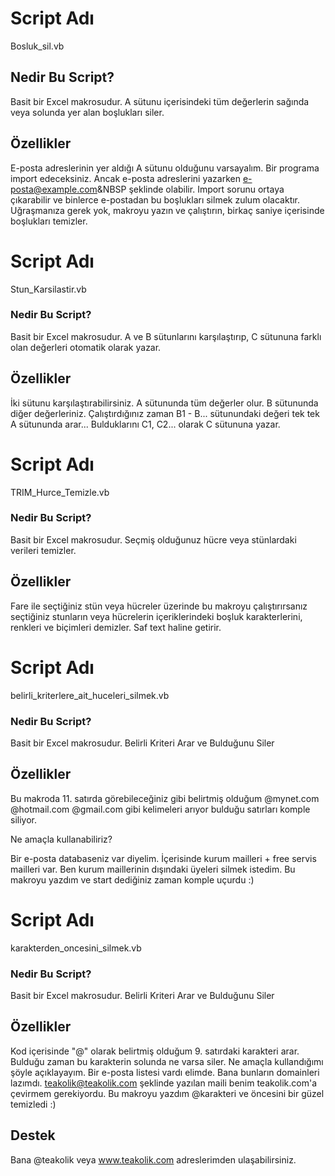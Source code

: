 # Script Adı
Bosluk_sil.vb

## Nedir Bu Script?

Basit bir Excel makrosudur. A sütunu içerisindeki tüm değerlerin sağında veya solunda yer alan boşlukları siler.

## Özellikler

E-posta adreslerinin yer aldığı A sütunu olduğunu varsayalım. Bir programa import edeceksiniz. Ancak e-posta adreslerini yazarken e-posta@example.com&NBSP şeklinde olabilir. Import sorunu ortaya çıkarabilir ve binlerce e-postadan bu boşlukları silmek zulum olacaktır. Uğraşmanıza gerek yok, makroyu yazın ve çalıştırın, birkaç saniye içerisinde boşlukları temizler. 

# Script Adı
Stun_Karsilastir.vb

### Nedir Bu Script?

Basit bir Excel makrosudur. A ve B sütunlarını karşılaştırıp, C sütununa farklı olan değerleri otomatik olarak yazar.

## Özellikler

İki sütunu karşılaştırabilirsiniz. A sütununda tüm değerler olur. B sütununda diğer değerleriniz. Çalıştırdığınız zaman B1 - B... sütunundaki değeri tek tek A sütununda arar... Bulduklarını C1, C2... olarak C sütununa yazar.

# Script Adı
TRIM_Hurce_Temizle.vb

### Nedir Bu Script?

Basit bir Excel makrosudur. Seçmiş olduğunuz hücre veya stünlardaki verileri temizler.

## Özellikler

Fare ile seçtiğiniz stün veya hücreler üzerinde bu makroyu çalıştırırsanız seçtiğiniz stunların veya hücrelerin içeriklerindeki boşluk karakterlerini, renkleri ve biçimleri demizler. Saf text haline getirir.

# Script Adı
belirli_kriterlere_ait_huceleri_silmek.vb

### Nedir Bu Script?

Basit bir Excel makrosudur. Belirli Kriteri Arar ve Bulduğunu Siler

## Özellikler

Bu makroda 11. satırda görebileceğiniz gibi belirtmiş olduğum @mynet.com @hotmail.com @gmail.com gibi kelimeleri arıyor bulduğu satırları komple siliyor. 

Ne amaçla kullanabiliriz? 

Bir e-posta databaseniz var diyelim. İçerisinde kurum mailleri + free servis mailleri var. Ben kurum maillerinin dışındaki üyeleri silmek istedim. Bu makroyu yazdım ve start dediğiniz zaman komple uçurdu :)

# Script Adı
karakterden_oncesini_silmek.vb

### Nedir Bu Script?

Basit bir Excel makrosudur. Belirli Kriteri Arar ve Bulduğunu Siler

## Özellikler
Kod içerisinde "@" olarak belirtmiş olduğum 9. satırdaki karakteri arar. Bulduğu zaman bu karakterin solunda ne varsa siler.  Ne amaçla kullandığımı şöyle açıklayayım. Bir e-posta listesi vardı elimde. Bana bunların domainleri lazımdı.  teakolik@teakolik.com şeklinde yazılan maili benim teakolik.com'a çevirmem gerekiyordu. Bu makroyu yazdım @karakteri ve öncesini bir güzel temizledi :) 

## Destek

Bana @teakolik veya www.teakolik.com adreslerimden ulaşabilirsiniz. 
